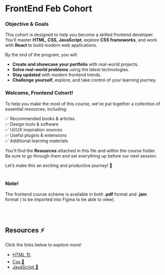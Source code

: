 # FrontEnd Feb Cohort

### Objective & Goals

This cohort is designed to help you become a skilled frontend developer. You’ll master **HTML, CSS, JavaScript**, explore **CSS frameworks**, and work with **React** to build modern web applications.

By the end of the program, you will:

- **Create and showcase your portfolio** with real-world projects.
- **Solve real-world problems** using the latest technologies.
- **Stay updated** with modern frontend trends.
- **Challenge yourself**, explore, and take control of your learning journey.

### Welcome, Frontend Cohort!

To help you make the most of this course, we’ve put together a collection of essential resources, including:

✅ Recommended books & articles  
✅ Design tools & software  
✅ UI/UX inspiration sources  
✅ Useful plugins & extensions  
✅ Additional learning materials

You'll find the **Resources** attached in this file and within the course folder. Be sure to go through them and set everything up before our next session.

Let’s make this an exciting and productive journey! 🚀
<br>
<br>

### Note!

The frontend course scheme is available in both **.pdf** format and **.jam** format ( to be imported into Figma to be able to view).

<br>
<br>

## Resources ⚡

Click the links below to explore more!

- [HTML 🏗](./HTML/html.md)
- [Css 🎨]()
- [JavaScript 🤖]()
